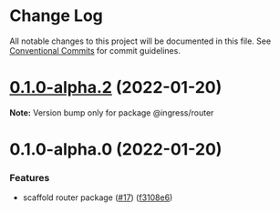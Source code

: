 # Change Log

All notable changes to this project will be documented in this file.
See [Conventional Commits](https://conventionalcommits.org) for commit guidelines.

# [0.1.0-alpha.2](https://me.github.com/ingress/ingress/compare/@ingress/router@0.1.0-alpha.0...@ingress/router@0.1.0-alpha.2) (2022-01-20)

**Note:** Version bump only for package @ingress/router





# 0.1.0-alpha.0 (2022-01-20)


### Features

* scaffold router package ([#17](https://me.github.com/ingress/ingress/issues/17)) ([f3108e6](https://me.github.com/ingress/ingress/commit/f3108e6a9fafb295f2d782733e5aeafaad29a5e3))
